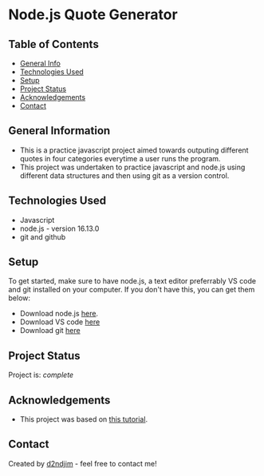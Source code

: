 # Node.js Quote Generator

## Table of Contents
* [General Info](#general-information)
* [Technologies Used](#technologies-used)
* [Setup](#setup)
* [Project Status](#project-status)
* [Acknowledgements](#acknowledgements)
* [Contact](#contact)


## General Information
- This is a practice javascript project aimed towards outputing different quotes in four categories everytime a user runs the program.
- This project was undertaken to practice javascript and node.js using different data structures and then using git as a version control.


## Technologies Used
- Javascript
- node.js - version 16.13.0
- git and github

## Setup
To get started, make sure to have node.js, a text editor preferrably VS code and git installed on your computer. If you don't have this, you can get them below:
- Download node.js [here](https://nodejs.org/en/).
- Download VS code [here](https://code.visualstudio.com/)
- Download git [here](https://gitforwindows.org/)


## Project Status
Project is: _complete_


## Acknowledgements
- This project was based on [this tutorial](https://www.codecademy.com/paths/full-stack-engineer-career-path/tracks/fscp-javascript-syntax-portfolio-project/modules/fscp-mixed-messages/kanban_projects/mixed-messages).


## Contact
Created by [d2ndjim](https://jimohridwanlekan@gmail.com) - feel free to contact me!

